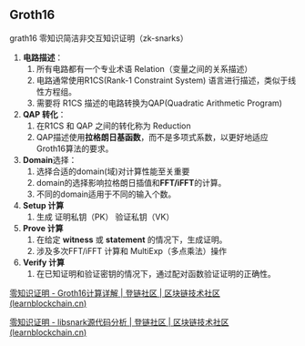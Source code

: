 ## Groth16
grath16 零知识简洁非交互知识证明（zk-snarks）

1. **电路描述**：
   1. 所有电路都有一个专业术语 Relation（变量之间的关系描述）
   2. 电路通常使用R1CS(Rank-1 Constraint System) 语言进行描述，类似于线性方程组。
   3. 需要将 R1CS 描述的电路转换为QAP(Quadratic Arithmetic Program)
2. **QAP 转化**：
   1. 在R1CS 和 QAP 之间的转化称为 Reduction
   2. QAP描述使用**拉格朗日基函数**，而不是多项式系数，以更好地适应Groth16算法的要求。
3. **Domain**选择：
   1. 选择合适的domain(域)对计算性能至关重要
   2. domain的选择影响拉格朗日插值和**FFT/iFFT**的计算。
   3. 不同的domain适用于不同的输入个数。
4. **Setup 计算**
   1. 生成 证明私钥（PK） 验证私钥（VK）
5. **Prove 计算**
   1. 在给定 **witness** 或 **statement** 的情况下，生成证明。
   2. 涉及多次FFT/iFFT 计算和 MultiExp（多点乘法）操作
6. **Verify 计算**
   1. 在已知证明和验证密钥的情况下，通过配对函数验证证明的正确性。

[零知识证明 - Groth16计算详解 | 登链社区 | 区块链技术社区 (learnblockchain.cn)](https://learnblockchain.cn/2019/12/19/zkp-Groth16)

[零知识证明 - libsnark源代码分析 | 登链社区 | 区块链技术社区 (learnblockchain.cn)](https://learnblockchain.cn/2019/08/15/libsnark-source/)
